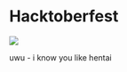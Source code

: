 # Hacktoberfest
<img src="https://hacktoberfest.com/_next/static/media/logo-hacktoberfest--horizontal.ebc5fdc8.svg">

uwu - i know you like hentai
